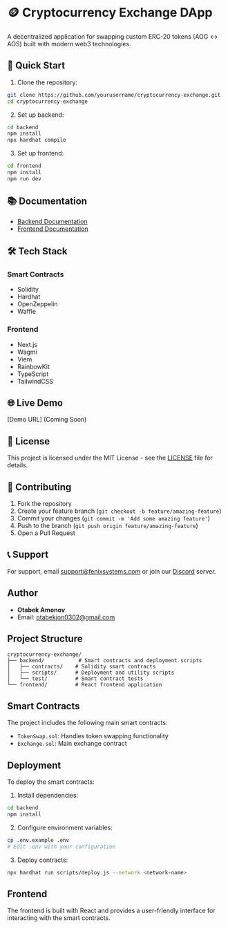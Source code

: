 # 🪙 Cryptocurrency Exchange DApp

A decentralized application for swapping custom ERC-20 tokens (AOG ↔️ AOS) built with modern web3 technologies.

## 🚀 Quick Start

1. Clone the repository:
```bash
git clone https://github.com/yourusername/cryptocurrency-exchange.git
cd cryptocurrency-exchange
```

2. Set up backend:
```bash
cd backend
npm install
npx hardhat compile
```

3. Set up frontend:
```bash
cd frontend
npm install
npm run dev
```

## 📚 Documentation

- [Backend Documentation](./backend/README.md)
- [Frontend Documentation](./frontend/README.md)

## 🛠️ Tech Stack

### Smart Contracts
- Solidity
- Hardhat
- OpenZeppelin
- Waffle

### Frontend
- Next.js
- Wagmi
- Viem
- RainbowKit
- TypeScript
- TailwindCSS

## 🌐 Live Demo

[Demo URL] (Coming Soon)

## 📜 License

This project is licensed under the MIT License - see the [LICENSE](./LICENSE) file for details.

## 👥 Contributing

1. Fork the repository
2. Create your feature branch (`git checkout -b feature/amazing-feature`)
3. Commit your changes (`git commit -m 'Add some amazing feature'`)
4. Push to the branch (`git push origin feature/amazing-feature`)
5. Open a Pull Request

## 📞 Support

For support, email support@fenixsystems.com or join our [Discord](https://discord.gg/your-discord) server.

## Author
- **Otabek Amonov**
- Email: otabekjon0302@gmail.com

## Project Structure
```
cryptocurrency-exchange/
├── backend/           # Smart contracts and deployment scripts
│   ├── contracts/    # Solidity smart contracts
│   ├── scripts/      # Deployment and utility scripts
│   └── test/         # Smart contract tests
└── frontend/         # React frontend application
```

## Smart Contracts
The project includes the following main smart contracts:
- `TokenSwap.sol`: Handles token swapping functionality
- `Exchange.sol`: Main exchange contract

## Deployment
To deploy the smart contracts:

1. Install dependencies:
```bash
cd backend
npm install
```

2. Configure environment variables:
```bash
cp .env.example .env
# Edit .env with your configuration
```

3. Deploy contracts:
```bash
npx hardhat run scripts/deploy.js --network <network-name>
```

## Frontend
The frontend is built with React and provides a user-friendly interface for interacting with the smart contracts.